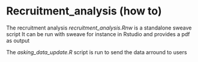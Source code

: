 # Recruitment_analysis (how to)
The recruitment analysis *recruitment_analysis.Rnw* is a standalone sweave script
It can be run with sweave for instance in Rstudio and provides a pdf as output

The *asking_data_update.R* script is run to send the data arround to users